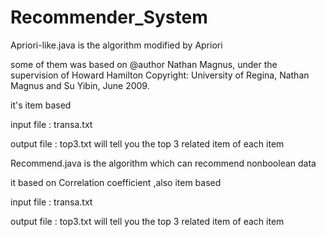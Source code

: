 # Recommender_System
Apriori-like.java is the algorithm modified by Apriori

some of them was based on @author Nathan Magnus, under the supervision of Howard Hamilton
  Copyright: University of Regina, Nathan Magnus and Su Yibin, June 2009.
  
it's item based

input file : transa.txt 

output file : top3.txt will tell you the top 3 related item of each item


Recommend.java  is the algorithm which can recommend nonboolean data

it based on Correlation coefficient ,also item based

input file : transa.txt 

output file : top3.txt will tell you the top 3 related item of each item



